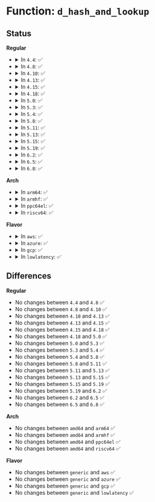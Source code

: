 # Function: <code>d_hash_and_lookup</code>

## Status
<b>Regular</b>
<ul>
<li>
<details>
<summary>In <code>4.4</code>: ✅</summary>

```c
struct dentry *d_hash_and_lookup(struct dentry *dir, struct qstr *name);
```

**Collision:** Unique Global

**Inline:** No

**Transformation:** False

**Instances:**

```
In fs/dcache.c (ffffffff81225f60)
Location: fs/dcache.c:2340
Inline: False
Direct callers:
  - fs/dcache.c:d_add_ci
  - fs/proc/base.c:proc_fill_cache
  - fs/proc/base.c:proc_flush_task
  - fs/proc/base.c:proc_flush_task
  - fs/proc/base.c:proc_flush_task
  - fs/proc/base.c:proc_flush_task
```
**Symbols:**

```
ffffffff81225f60-ffffffff81225fad: d_hash_and_lookup (STB_GLOBAL)
```
</details>
</li>
<li>
<details>
<summary>In <code>4.8</code>: ✅</summary>

```c
struct dentry *d_hash_and_lookup(struct dentry *dir, struct qstr *name);
```

**Collision:** Unique Global

**Inline:** No

**Transformation:** False

**Instances:**

```
In fs/dcache.c (ffffffff8124e5b0)
Location: fs/dcache.c:2273
Inline: False
Direct callers:
  - fs/namei.c:path_pts
  - fs/proc/base.c:proc_flush_task
  - fs/proc/base.c:proc_flush_task
  - fs/proc/base.c:proc_flush_task
  - fs/proc/base.c:proc_flush_task
  - fs/proc/base.c:proc_fill_cache
```
**Symbols:**

```
ffffffff8124e5b0-ffffffff8124e5fd: d_hash_and_lookup (STB_GLOBAL)
```
</details>
</li>
<li>
<details>
<summary>In <code>4.10</code>: ✅</summary>

```c
struct dentry *d_hash_and_lookup(struct dentry *dir, struct qstr *name);
```

**Collision:** Unique Global

**Inline:** No

**Transformation:** False

**Instances:**

```
In fs/dcache.c (ffffffff81261690)
Location: fs/dcache.c:2282
Inline: False
Direct callers:
  - fs/namei.c:path_pts
  - fs/proc/base.c:proc_flush_task
  - fs/proc/base.c:proc_flush_task
  - fs/proc/base.c:proc_flush_task
  - fs/proc/base.c:proc_flush_task
  - fs/proc/base.c:proc_fill_cache
```
**Symbols:**

```
ffffffff81261690-ffffffff812616dd: d_hash_and_lookup (STB_GLOBAL)
```
</details>
</li>
<li>
<details>
<summary>In <code>4.13</code>: ✅</summary>

```c
struct dentry *d_hash_and_lookup(struct dentry *dir, struct qstr *name);
```

**Collision:** Unique Global

**Inline:** No

**Transformation:** False

**Instances:**

```
In fs/dcache.c (ffffffff8126eee0)
Location: fs/dcache.c:2312
Inline: False
Direct callers:
  - fs/namei.c:path_pts
  - fs/proc/base.c:proc_flush_task
  - fs/proc/base.c:proc_flush_task
  - fs/proc/base.c:proc_flush_task
  - fs/proc/base.c:proc_flush_task
  - fs/proc/base.c:proc_fill_cache
```
**Symbols:**

```
ffffffff8126eee0-ffffffff8126ef2d: d_hash_and_lookup (STB_GLOBAL)
```
</details>
</li>
<li>
<details>
<summary>In <code>4.15</code>: ✅</summary>

```c
struct dentry *d_hash_and_lookup(struct dentry *dir, struct qstr *name);
```

**Collision:** Unique Global

**Inline:** No

**Transformation:** False

**Instances:**

```
In fs/dcache.c (ffffffff812917f0)
Location: fs/dcache.c:2324
Inline: False
Direct callers:
  - fs/namei.c:path_pts
  - fs/proc/base.c:proc_flush_task
  - fs/proc/base.c:proc_flush_task
  - fs/proc/base.c:proc_flush_task
  - fs/proc/base.c:proc_flush_task
  - fs/proc/base.c:proc_fill_cache
```
**Symbols:**

```
ffffffff812917f0-ffffffff81291843: d_hash_and_lookup (STB_GLOBAL)
```
</details>
</li>
<li>
<details>
<summary>In <code>4.18</code>: ✅</summary>

```c
struct dentry *d_hash_and_lookup(struct dentry *dir, struct qstr *name);
```

**Collision:** Unique Global

**Inline:** No

**Transformation:** False

**Instances:**

```
In fs/dcache.c (ffffffff812b7e40)
Location: fs/dcache.c:2348
Inline: False
Direct callers:
  - fs/namei.c:path_pts
  - fs/proc/base.c:proc_flush_task
  - fs/proc/base.c:proc_flush_task
  - fs/proc/base.c:proc_flush_task
  - fs/proc/base.c:proc_flush_task
  - fs/proc/base.c:proc_fill_cache
  - security/selinux/selinuxfs.c:init_sel_fs
```
**Symbols:**

```
ffffffff812b7e40-ffffffff812b7e93: d_hash_and_lookup (STB_GLOBAL)
```
</details>
</li>
<li>
<details>
<summary>In <code>5.0</code>: ✅</summary>

```c
struct dentry *d_hash_and_lookup(struct dentry *dir, struct qstr *name);
```

**Collision:** Unique Global

**Inline:** No

**Transformation:** False

**Instances:**

```
In fs/dcache.c (ffffffff812ccfa0)
Location: fs/dcache.c:2329
Inline: False
Direct callers:
  - fs/namei.c:path_pts
  - fs/proc/base.c:proc_flush_task
  - fs/proc/base.c:proc_flush_task
  - fs/proc/base.c:proc_flush_task
  - fs/proc/base.c:proc_flush_task
  - fs/proc/base.c:proc_fill_cache
  - security/selinux/selinuxfs.c:init_sel_fs
```
**Symbols:**

```
ffffffff812ccfa0-ffffffff812ccff3: d_hash_and_lookup (STB_GLOBAL)
```
</details>
</li>
<li>
<details>
<summary>In <code>5.3</code>: ✅</summary>

```c
struct dentry *d_hash_and_lookup(struct dentry *dir, struct qstr *name);
```

**Collision:** Unique Global

**Inline:** No

**Transformation:** False

**Instances:**

```
In fs/dcache.c (ffffffff812e9ba0)
Location: fs/dcache.c:2401
Inline: False
Direct callers:
  - fs/namei.c:path_pts
  - fs/proc/base.c:proc_flush_task
  - fs/proc/base.c:proc_flush_task
  - fs/proc/base.c:proc_flush_task
  - fs/proc/base.c:proc_flush_task
  - fs/proc/base.c:proc_fill_cache
  - security/selinux/selinuxfs.c:init_sel_fs
```
**Symbols:**

```
ffffffff812e9ba0-ffffffff812e9bf6: d_hash_and_lookup (STB_GLOBAL)
```
</details>
</li>
<li>
<details>
<summary>In <code>5.4</code>: ✅</summary>

```c
struct dentry *d_hash_and_lookup(struct dentry *dir, struct qstr *name);
```

**Collision:** Unique Global

**Inline:** No

**Transformation:** False

**Instances:**

```
In fs/dcache.c (ffffffff812fb740)
Location: fs/dcache.c:2401
Inline: False
Direct callers:
  - fs/namei.c:path_pts
  - fs/proc/base.c:proc_flush_task
  - fs/proc/base.c:proc_flush_task
  - fs/proc/base.c:proc_flush_task
  - fs/proc/base.c:proc_flush_task
  - fs/proc/base.c:proc_fill_cache
  - security/selinux/selinuxfs.c:init_sel_fs
```
**Symbols:**

```
ffffffff812fb740-ffffffff812fb796: d_hash_and_lookup (STB_GLOBAL)
```
</details>
</li>
<li>
<details>
<summary>In <code>5.8</code>: ✅</summary>

```c
struct dentry *d_hash_and_lookup(struct dentry *dir, struct qstr *name);
```

**Collision:** Unique Global

**Inline:** No

**Transformation:** False

**Instances:**

```
In fs/dcache.c (ffffffff81334400)
Location: fs/dcache.c:2422
Inline: False
Direct callers:
  - fs/namei.c:path_pts
  - fs/proc/base.c:proc_fill_cache
  - security/selinux/selinuxfs.c:init_sel_fs
```
**Symbols:**

```
ffffffff81334400-ffffffff81334478: d_hash_and_lookup (STB_GLOBAL)
```
</details>
</li>
<li>
<details>
<summary>In <code>5.11</code>: ✅</summary>

```c
struct dentry *d_hash_and_lookup(struct dentry *dir, struct qstr *name);
```

**Collision:** Unique Global

**Inline:** No

**Transformation:** False

**Instances:**

```
In fs/dcache.c (ffffffff8133fdc0)
Location: fs/dcache.c:2429
Inline: False
Direct callers:
  - fs/namei.c:path_pts
  - fs/proc/base.c:proc_fill_cache
  - security/selinux/selinuxfs.c:init_sel_fs
```
**Symbols:**

```
ffffffff8133fdc0-ffffffff8133fe36: d_hash_and_lookup (STB_GLOBAL)
```
</details>
</li>
<li>
<details>
<summary>In <code>5.13</code>: ✅</summary>

```c
struct dentry *d_hash_and_lookup(struct dentry *dir, struct qstr *name);
```

**Collision:** Unique Global

**Inline:** No

**Transformation:** False

**Instances:**

```
In fs/dcache.c (ffffffff81346240)
Location: fs/dcache.c:2456
Inline: False
Direct callers:
  - fs/namei.c:path_pts
  - fs/proc/base.c:proc_fill_cache
  - security/selinux/selinuxfs.c:init_sel_fs
```
**Symbols:**

```
ffffffff81346240-ffffffff813462b6: d_hash_and_lookup (STB_GLOBAL)
```
</details>
</li>
<li>
<details>
<summary>In <code>5.15</code>: ✅</summary>

```c
struct dentry *d_hash_and_lookup(struct dentry *dir, struct qstr *name);
```

**Collision:** Unique Global

**Inline:** No

**Transformation:** False

**Instances:**

```
In fs/dcache.c (ffffffff81393e40)
Location: fs/dcache.c:2457
Inline: False
Direct callers:
  - fs/namei.c:path_pts
  - fs/proc/base.c:proc_fill_cache
  - security/selinux/selinuxfs.c:init_sel_fs
```
**Symbols:**

```
ffffffff81393e40-ffffffff81393eb6: d_hash_and_lookup (STB_GLOBAL)
```
</details>
</li>
<li>
<details>
<summary>In <code>5.19</code>: ✅</summary>

```c
struct dentry *d_hash_and_lookup(struct dentry *dir, struct qstr *name);
```

**Collision:** Unique Global

**Inline:** No

**Transformation:** False

**Instances:**

```
In fs/dcache.c (ffffffff81415730)
Location: fs/dcache.c:2482
Inline: False
Direct callers:
  - fs/namei.c:path_pts
  - fs/proc/base.c:proc_fill_cache
  - security/selinux/selinuxfs.c:init_sel_fs
```
**Symbols:**

```
ffffffff81415730-ffffffff814157b1: d_hash_and_lookup (STB_GLOBAL)
```
</details>
</li>
<li>
<details>
<summary>In <code>6.2</code>: ✅</summary>

```c
struct dentry *d_hash_and_lookup(struct dentry *dir, struct qstr *name);
```

**Collision:** Unique Global

**Inline:** No

**Transformation:** False

**Instances:**

```
In fs/dcache.c (ffffffff814a0a50)
Location: fs/dcache.c:2516
Inline: False
Direct callers:
  - fs/namei.c:path_pts
  - fs/proc/base.c:proc_fill_cache
  - security/selinux/selinuxfs.c:init_sel_fs
```
**Symbols:**

```
ffffffff814a0a50-ffffffff814a0ad1: d_hash_and_lookup (STB_GLOBAL)
```
</details>
</li>
<li>
<details>
<summary>In <code>6.5</code>: ✅</summary>

```c
struct dentry *d_hash_and_lookup(struct dentry *dir, struct qstr *name);
```

**Collision:** Unique Global

**Inline:** No

**Transformation:** False

**Instances:**

```
In fs/dcache.c (ffffffff814d5d60)
Location: fs/dcache.c:2516
Inline: False
Direct callers:
  - fs/namei.c:path_pts
  - fs/proc/base.c:proc_fill_cache
  - security/selinux/selinuxfs.c:init_sel_fs
```
**Symbols:**

```
ffffffff814d5d60-ffffffff814d5de1: d_hash_and_lookup (STB_GLOBAL)
```
</details>
</li>
<li>
<details>
<summary>In <code>6.8</code>: ✅</summary>

```c
struct dentry *d_hash_and_lookup(struct dentry *dir, struct qstr *name);
```

**Collision:** Unique Global

**Inline:** No

**Transformation:** False

**Instances:**

```
In fs/dcache.c (ffffffff81508160)
Location: fs/dcache.c:2340
Inline: False
Direct callers:
  - fs/namei.c:path_pts
  - fs/proc/base.c:proc_fill_cache
  - security/selinux/selinuxfs.c:init_sel_fs
```
**Symbols:**

```
ffffffff81508160-ffffffff815081e1: d_hash_and_lookup (STB_GLOBAL)
```
</details>
</li>
</ul>
<b>Arch</b>
<ul>
<li>
<details>
<summary>In <code>arm64</code>: ✅</summary>

```c
struct dentry *d_hash_and_lookup(struct dentry *dir, struct qstr *name);
```

**Collision:** Unique Global

**Inline:** No

**Transformation:** False

**Instances:**

```
In fs/dcache.c (ffff8000103aac08)
Location: fs/dcache.c:2401
Inline: False
Direct callers:
  - fs/namei.c:path_pts
  - fs/proc/base.c:proc_flush_task
  - fs/proc/base.c:proc_flush_task
  - fs/proc/base.c:proc_flush_task
  - fs/proc/base.c:proc_flush_task
  - fs/proc/base.c:proc_fill_cache
  - security/selinux/selinuxfs.c:init_sel_fs
```
**Symbols:**

```
ffff8000103aac08-ffff8000103aac78: d_hash_and_lookup (STB_GLOBAL)
```
</details>
</li>
<li>
<details>
<summary>In <code>armhf</code>: ✅</summary>

```c
struct dentry *d_hash_and_lookup(struct dentry *dir, struct qstr *name);
```

**Collision:** Unique Global

**Inline:** No

**Transformation:** False

**Instances:**

```
In fs/dcache.c (c058bbd8)
Location: fs/dcache.c:2401
Inline: False
Direct callers:
  - fs/namei.c:path_pts
  - fs/proc/base.c:proc_flush_task
  - fs/proc/base.c:proc_flush_task
  - fs/proc/base.c:proc_flush_task
  - fs/proc/base.c:proc_flush_task
  - fs/proc/base.c:proc_fill_cache
  - security/selinux/selinuxfs.c:init_sel_fs
```
**Symbols:**

```
c058bbd8-c058bc3c: d_hash_and_lookup (STB_GLOBAL)
```
</details>
</li>
<li>
<details>
<summary>In <code>ppc64el</code>: ✅</summary>

```c
struct dentry *d_hash_and_lookup(struct dentry *dir, struct qstr *name);
```

**Collision:** Unique Global

**Inline:** No

**Transformation:** False

**Instances:**

```
In fs/dcache.c (c0000000004a5da0)
Location: fs/dcache.c:2401
Inline: False
Direct callers:
  - fs/namei.c:path_pts
  - fs/proc/base.c:proc_flush_task
  - fs/proc/base.c:proc_flush_task
  - fs/proc/base.c:proc_flush_task
  - fs/proc/base.c:proc_flush_task
  - fs/proc/base.c:proc_fill_cache
  - security/selinux/selinuxfs.c:init_sel_fs
```
**Symbols:**

```
c0000000004a5da0-c0000000004a5e58: d_hash_and_lookup (STB_GLOBAL)
```
</details>
</li>
<li>
<details>
<summary>In <code>riscv64</code>: ✅</summary>

```c
struct dentry *d_hash_and_lookup(struct dentry *dir, struct qstr *name);
```

**Collision:** Unique Global

**Inline:** No

**Transformation:** False

**Instances:**

```
In fs/dcache.c (ffffffe000270790)
Location: fs/dcache.c:2401
Inline: False
Direct callers:
  - fs/namei.c:path_pts
  - fs/proc/base.c:proc_flush_task
  - fs/proc/base.c:proc_flush_task
  - fs/proc/base.c:proc_flush_task
  - fs/proc/base.c:proc_flush_task
  - fs/proc/base.c:proc_fill_cache
  - security/selinux/selinuxfs.c:init_sel_fs
```
**Symbols:**

```
ffffffe000270790-ffffffe0002707ea: d_hash_and_lookup (STB_GLOBAL)
```
</details>
</li>
</ul>
<b>Flavor</b>
<ul>
<li>
<details>
<summary>In <code>aws</code>: ✅</summary>

```c
struct dentry *d_hash_and_lookup(struct dentry *dir, struct qstr *name);
```

**Collision:** Unique Global

**Inline:** No

**Transformation:** False

**Instances:**

```
In fs/dcache.c (ffffffff812f3d20)
Location: fs/dcache.c:2401
Inline: False
Direct callers:
  - fs/namei.c:path_pts
  - fs/proc/base.c:proc_flush_task
  - fs/proc/base.c:proc_flush_task
  - fs/proc/base.c:proc_flush_task
  - fs/proc/base.c:proc_flush_task
  - fs/proc/base.c:proc_fill_cache
  - security/selinux/selinuxfs.c:init_sel_fs
```
**Symbols:**

```
ffffffff812f3d20-ffffffff812f3d76: d_hash_and_lookup (STB_GLOBAL)
```
</details>
</li>
<li>
<details>
<summary>In <code>azure</code>: ✅</summary>

```c
struct dentry *d_hash_and_lookup(struct dentry *dir, struct qstr *name);
```

**Collision:** Unique Global

**Inline:** No

**Transformation:** False

**Instances:**

```
In fs/dcache.c (ffffffff812e4950)
Location: fs/dcache.c:2401
Inline: False
Direct callers:
  - fs/namei.c:path_pts
  - fs/proc/base.c:proc_flush_task
  - fs/proc/base.c:proc_flush_task
  - fs/proc/base.c:proc_flush_task
  - fs/proc/base.c:proc_flush_task
  - fs/proc/base.c:proc_fill_cache
  - security/selinux/selinuxfs.c:init_sel_fs
```
**Symbols:**

```
ffffffff812e4950-ffffffff812e49a6: d_hash_and_lookup (STB_GLOBAL)
```
</details>
</li>
<li>
<details>
<summary>In <code>gcp</code>: ✅</summary>

```c
struct dentry *d_hash_and_lookup(struct dentry *dir, struct qstr *name);
```

**Collision:** Unique Global

**Inline:** No

**Transformation:** False

**Instances:**

```
In fs/dcache.c (ffffffff812f1b30)
Location: fs/dcache.c:2401
Inline: False
Direct callers:
  - fs/namei.c:path_pts
  - fs/proc/base.c:proc_flush_task
  - fs/proc/base.c:proc_flush_task
  - fs/proc/base.c:proc_flush_task
  - fs/proc/base.c:proc_flush_task
  - fs/proc/base.c:proc_fill_cache
  - security/selinux/selinuxfs.c:init_sel_fs
```
**Symbols:**

```
ffffffff812f1b30-ffffffff812f1b86: d_hash_and_lookup (STB_GLOBAL)
```
</details>
</li>
<li>
<details>
<summary>In <code>lowlatency</code>: ✅</summary>

```c
struct dentry *d_hash_and_lookup(struct dentry *dir, struct qstr *name);
```

**Collision:** Unique Global

**Inline:** No

**Transformation:** False

**Instances:**

```
In fs/dcache.c (ffffffff81302d50)
Location: fs/dcache.c:2401
Inline: False
Direct callers:
  - fs/namei.c:path_pts
  - fs/proc/base.c:proc_flush_task
  - fs/proc/base.c:proc_flush_task
  - fs/proc/base.c:proc_flush_task
  - fs/proc/base.c:proc_flush_task
  - fs/proc/base.c:proc_fill_cache
  - security/selinux/selinuxfs.c:init_sel_fs
```
**Symbols:**

```
ffffffff81302d50-ffffffff81302da6: d_hash_and_lookup (STB_GLOBAL)
```
</details>
</li>
</ul>

## Differences
<b>Regular</b>
<ul>
<li>
No changes between <code>4.4</code> and <code>4.8</code> ✅
</li>
<li>
No changes between <code>4.8</code> and <code>4.10</code> ✅
</li>
<li>
No changes between <code>4.10</code> and <code>4.13</code> ✅
</li>
<li>
No changes between <code>4.13</code> and <code>4.15</code> ✅
</li>
<li>
No changes between <code>4.15</code> and <code>4.18</code> ✅
</li>
<li>
No changes between <code>4.18</code> and <code>5.0</code> ✅
</li>
<li>
No changes between <code>5.0</code> and <code>5.3</code> ✅
</li>
<li>
No changes between <code>5.3</code> and <code>5.4</code> ✅
</li>
<li>
No changes between <code>5.4</code> and <code>5.8</code> ✅
</li>
<li>
No changes between <code>5.8</code> and <code>5.11</code> ✅
</li>
<li>
No changes between <code>5.11</code> and <code>5.13</code> ✅
</li>
<li>
No changes between <code>5.13</code> and <code>5.15</code> ✅
</li>
<li>
No changes between <code>5.15</code> and <code>5.19</code> ✅
</li>
<li>
No changes between <code>5.19</code> and <code>6.2</code> ✅
</li>
<li>
No changes between <code>6.2</code> and <code>6.5</code> ✅
</li>
<li>
No changes between <code>6.5</code> and <code>6.8</code> ✅
</li>
</ul>
<b>Arch</b>
<ul>
<li>
No changes between <code>amd64</code> and <code>arm64</code> ✅
</li>
<li>
No changes between <code>amd64</code> and <code>armhf</code> ✅
</li>
<li>
No changes between <code>amd64</code> and <code>ppc64el</code> ✅
</li>
<li>
No changes between <code>amd64</code> and <code>riscv64</code> ✅
</li>
</ul>
<b>Flavor</b>
<ul>
<li>
No changes between <code>generic</code> and <code>aws</code> ✅
</li>
<li>
No changes between <code>generic</code> and <code>azure</code> ✅
</li>
<li>
No changes between <code>generic</code> and <code>gcp</code> ✅
</li>
<li>
No changes between <code>generic</code> and <code>lowlatency</code> ✅
</li>
</ul>
